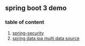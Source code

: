 ## spring boot 3 demo

### table of content

1. [spring-security](spring-securty/HELP.md)
2. [spring data jpa multi data source](jpa-multi-source/HELP.md)